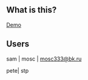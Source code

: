 ## What is this?

[Demo](https://stores-app.herokuapp.com/map)

## Users
  sam | mosc | mosc333@bk.ru

  pete| stp
   
